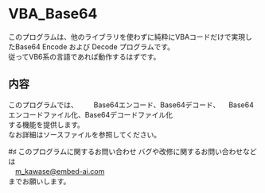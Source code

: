 # VBA_Base64
このプログラムは、他のライブラリを使わずに純粋にVBAコードだけで実現したBase64 Encode および Decode プログラムです。  
従ってVB6系の言語であれば動作するはずです。  
  
## 内容
このプログラムでは、
　　Base64エンコード、Base64デコード、
  　Base64エンコードファイル化、Base64デコードファイル化  
する機能を提供します。  
なお詳細はソースファイルを参照してください。  

#♯ このプログラムに関するお問い合わせ
バグや改修に関するお問い合わせなどは  
　m_kawase@embed-ai.com  
までお願いします。  
